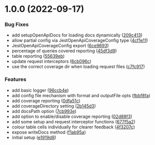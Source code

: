 # 1.0.0 (2022-09-17)


### Bug Fixes

* add setupOpenApiDocs for loading docs dynamically ([209c413](https://github.com/alexandermendes/jest-openapi-coverage/commit/209c413fa1a62131fd1674cf8d2b514afcea1193))
* allow partial config via JestOpenApiCoverageConfig type ([4cf1e11](https://github.com/alexandermendes/jest-openapi-coverage/commit/4cf1e11619bfbc82c69bcb5f407ebbd8b56bd5f9))
* JestOpenApiCoverageConfig export ([6ce9693](https://github.com/alexandermendes/jest-openapi-coverage/commit/6ce9693376745ffa01842342f23a243431f1300c))
* percentage of queries covered reporting ([45df3d9](https://github.com/alexandermendes/jest-openapi-coverage/commit/45df3d9d38f6c8f577b312e69cb857112047315a))
* table reporting ([55639eb](https://github.com/alexandermendes/jest-openapi-coverage/commit/55639ebf81da598b5e4c982c431a02ef1e12f284))
* update request interceptors ([6cb096c](https://github.com/alexandermendes/jest-openapi-coverage/commit/6cb096c6f893bd00b407645c2e37bef3ce3d7850))
* use the correct coverage dir when loading request files ([c7fc917](https://github.com/alexandermendes/jest-openapi-coverage/commit/c7fc917689fa02ef93ba0096d6ad00a6b66fe52e))


### Features

* add basic logger ([96ccb4e](https://github.com/alexandermendes/jest-openapi-coverage/commit/96ccb4e798e87291c9374df65809193336ff2f78))
* add config file mechanism with format and outputFile opts ([fbbf8fa](https://github.com/alexandermendes/jest-openapi-coverage/commit/fbbf8fa7320154dbefff3c98f195648063f35af7))
* add coverage reporting ([0dfa51c](https://github.com/alexandermendes/jest-openapi-coverage/commit/0dfa51c0b576e49ad8b1b37cbce8e597f7d9f8fe))
* add coverageDirectory setting ([2b145d3](https://github.com/alexandermendes/jest-openapi-coverage/commit/2b145d3b6ce9f727035d6959129e0da7e010b8e3))
* add docsPath option ([7cb993e](https://github.com/alexandermendes/jest-openapi-coverage/commit/7cb993ed2271375399a6c717b9f04da422e8ae3a))
* add option to enable/disable coverage reporting ([02d88f3](https://github.com/alexandermendes/jest-openapi-coverage/commit/02d88f3491d4a17a341bf370b596681fde0ca3f5))
* add some setup and request interceptor functions ([677f5a2](https://github.com/alexandermendes/jest-openapi-coverage/commit/677f5a23fc9a5a994ddd00834a79744dd8ffd031))
* colour table cells individually for clearer feedback ([4f3207c](https://github.com/alexandermendes/jest-openapi-coverage/commit/4f3207cf941ebff01baffd17efee26530b63dc2b))
* expose writeDocs method ([f1ab95a](https://github.com/alexandermendes/jest-openapi-coverage/commit/f1ab95a2e6cc4a06bad65a41b9b38c8f35d0b5d3))
* initial setup ([e1919d8](https://github.com/alexandermendes/jest-openapi-coverage/commit/e1919d8262d8b0259bb7429600d6d277fd014b32))
